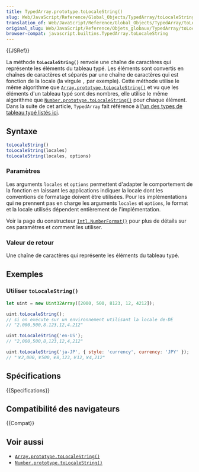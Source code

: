 ```yaml
---
title: TypedArray.prototype.toLocaleString()
slug: Web/JavaScript/Reference/Global_Objects/TypedArray/toLocaleString
translation_of: Web/JavaScript/Reference/Global_Objects/TypedArray/toLocaleString
original_slug: Web/JavaScript/Reference/Objets_globaux/TypedArray/toLocaleString
browser-compat: javascript.builtins.TypedArray.toLocaleString
---
```

{{JSRef}}

La méthode **`toLocaleString()`** renvoie une chaîne de caractères qui représente les éléments du tableau typé. Les éléments sont convertis en chaînes de caractères et séparés par une chaîne de caractères qui est fonction de la locale (la virgule `,` par exemple). Cette méthode utilise le même algorithme que [`Array.prototype.toLocaleString()`](/fr/docs/Web/JavaScript/Reference/Global_Objects/Array/toLocaleString) et vu que les éléments d'un tableau typé sont des nombres, elle utilise le même algorithme que [`Number.prototype.toLocaleString()`](/fr/docs/Web/JavaScript/Reference/Global_Objects/Number/toLocaleString) pour chaque élément. Dans la suite de cet article, `TypedArray` fait référence à [l'un des types de tableau typé listés ici](/fr/docs/Web/JavaScript/Reference/Global_Objects/TypedArray#les_objets_typedarray).

## Syntaxe

```js
toLocaleString()
toLocaleString(locales)
toLocaleString(locales, options)
```

### Paramètres

Les arguments `locales` et `options` permettent d'adapter le comportement de la fonction en laissant les applications indiquer la locale dont les conventions de formatage doivent être utilisées. Pour les implémentations qui ne prennent pas en charge les arguments `locales` et `options`, le format et la locale utilisés dépendent entièrement de l'implémentation.

Voir la page du constructeur [`Intl.NumberFormat()`](/fr/docs/Web/JavaScript/Reference/Global_Objects/Intl/NumberFormat/NumberFormat) pour plus de détails sur ces paramètres et comment les utiliser.

### Valeur de retour

Une chaîne de caractères qui représente les éléments du tableau typé.

## Exemples

### Utiliser `toLocaleString()`

```js
let uint = new Uint32Array([2000, 500, 8123, 12, 4212]);

uint.toLocaleString();
// si on exécute sur un environnement utilisant la locale de-DE
// "2.000,500,8.123,12,4.212"

uint.toLocaleString('en-US');
// "2,000,500,8,123,12,4,212"

uint.toLocaleString('ja-JP', { style: 'currency', currency: 'JPY' });
// "￥2,000,￥500,￥8,123,￥12,￥4,212"
```

## Spécifications

{{Specifications}}

## Compatibilité des navigateurs

{{Compat}}

## Voir aussi

- [`Array.prototype.toLocaleString()`](/fr/docs/Web/JavaScript/Reference/Global_Objects/Array/toLocaleString)
- [`Number.prototype.toLocaleString()`](/fr/docs/Web/JavaScript/Reference/Global_Objects/Number/toLocaleString)
